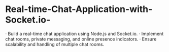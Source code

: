# Real-time-Chat-Application-with-Socket.io-
·         Build a real-time chat application using Node.js and Socket.io.  ·         Implement chat rooms, private messaging, and online presence indicators.  ·         Ensure scalability and handling of multiple chat rooms.
